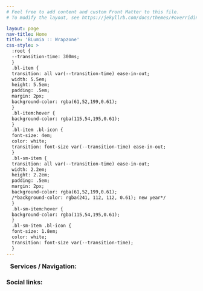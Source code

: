 ```yaml
---
# Feel free to add content and custom Front Matter to this file.
# To modify the layout, see https://jekyllrb.com/docs/themes/#overriding-theme-defaults

layout: page
nav-title: Home
title: 'BLumia :: Wrapzone'
css-style: >
  :root {
  --transition-time: 300ms;
  }
  .bl-item {
  transition: all var(--transition-time) ease-in-out;
  width: 5.5em;
  height: 5.5em;
  padding: .5em;
  margin: 2px;
  background-color: rgba(61,52,199,0.61);
  }
  .bl-item:hover {
  background-color: rgba(115,54,195,0.61);
  }
  .bl-item .bl-icon {
  font-size: 4em;
  color: white;
  transition: font-size var(--transition-time) ease-in-out;
  }
  .bl-sm-item {
  transition: all var(--transition-time) ease-in-out;
  width: 2.2em;
  height: 2.2em;
  padding: .5em;
  margin: 2px;
  background-color: rgba(61,52,199,0.61);
  /*background-color: rgba(241, 112, 112, 0.61); new year*/
  }
  .bl-sm-item:hover {
  background-color: rgba(115,54,195,0.61);
  }
  .bl-sm-item .bl-icon {
  font-size: 1.8em;
  color: white;
  transition: font-size var(--transition-time);
  }
---
```


<h3 class="nobb" style="margin:0 10px;">Services / Navigation:</h3>

<div class="flex row item-align-center h25p">
	<div onmouseover="updateSubTitle('Cnblogs')" class="bl-item flex item-justify-center">
		<a href="https://www.cnblogs.com/blumia/">
			<i class="bl-icon i i-cnblogs"></i>
		</a>
	</div>
	<div onmouseover="updateSubTitle('Recommends')" class="bl-item flex item-justify-center">
		<a href="https://blumia.pythonanywhere.com/">
			<i class="bl-icon i i-good"></i>
		</a>
	</div>
	<!--div onmouseover="updateSubTitle('Online Judge for ACM/ICPC')" class="bl-item flex item-justify-center">
		<a href="https://oj.blumia.cn/">
			<i class="bl-icon i i-code-braces"></i>
		</a>
	</div-->
	<div onmouseover="updateSubTitle('TouHou Player')" class="bl-item flex item-justify-center">
		<a href="https://bearkidsteam.github.io/thplayer/">
			<i class="bl-icon i i-thplayer"></i>
		</a>
	</div>
	<div onmouseover="updateSubTitle('Pineapple Pictures - Image Viewer')" class="bl-item flex item-justify-center">
		<a href="https://github.com/BLumia/pineapple-pictures">
			<i class="bl-icon i i-pic"></i>
		</a>
	</div>
	<div onmouseover="updateSubTitle('Pineapple Metronome - Metronome application for mobile')" class="bl-item flex item-justify-center">
		<a href="https://play.google.com/store/apps/details?id=net.blumia.pineapple.metronome">
			<i class="bl-icon i i-metronome"></i>
		</a>
	</div>
	<div onmouseover="updateSubTitle('The Witness Solver')" class="bl-item flex item-justify-center">
		<a href="https://www.blumia.net/TheWitnessSolver/">
			<i class="bl-icon i i-puzzle"></i>
		</a>
	</div>
</div>

<h3 class="nobb" style="margin-bottom:0;">Social links:</h3>

<div class="flex row item-align-center h25p">
	<div onmouseover="updateSubTitle('Twitter')" class="bl-sm-item flex item-justify-center">
		<a href="https://twitter.com/BLumiaW">
			<i class="bl-icon i i-twitter"></i>
		</a>
	</div>
	<div onmouseover="updateSubTitle('<a href=\'./sbeam.html\' class=\'nobb\'>sbeam</a>')" class="bl-sm-item flex item-justify-center">
		<a href="https://steamcommunity.com/id/BLumia/">
			<i class="bl-icon i i-steam"></i>
		</a>
	</div>
	<div onmouseover="updateSubTitle('GayHub')" class="bl-sm-item flex item-justify-center">
		<a href="https://github.com/blumia/">
			<i class="bl-icon i i-github"></i>
		</a>
	</div>
	<div onmouseover="updateSubTitle('Bandcamp')" class="bl-sm-item flex item-justify-center">
		<a href="https://blumia.bandcamp.com/">
			<i class="bl-icon i i-bandcamp"></i>
		</a>
	</div>
	<div onmouseover="updateSubTitle('Netease Musician')" class="bl-sm-item flex item-justify-center">
		<a href="https://music.163.com/artist/album?id=12194546">
			<i class="bl-icon i i-netease-music"></i>
		</a>
	</div>
</div>
<script>
var timerFunction = setTimeout("updateSubTitle()",3000);
function updateSubTitle(text) {
	if (text == document.getElementsByClassName('sub-title')[0].innerHTML) 
		return;
	window.clearTimeout(timerFunction);
	//console.log(text);
	document.getElementsByClassName('sub-title')[0].innerHTML=text == undefined ? "hOi !!" : text;
	timerFunction = setTimeout("updateSubTitle()",3000);

}
</script>
